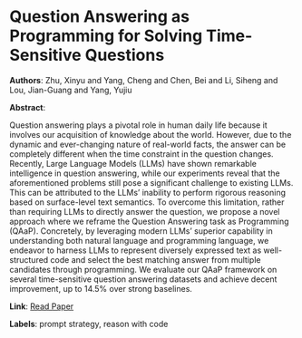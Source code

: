 # Question Answering as Programming for Solving Time-Sensitive Questions

**Authors**: Zhu, Xinyu and Yang, Cheng and Chen, Bei and Li, Siheng and Lou, Jian-Guang and Yang, Yujiu

**Abstract**:

Question answering plays a pivotal role in human daily life because it involves our acquisition of knowledge about the world. However, due to the dynamic and ever-changing nature of real-world facts, the answer can be completely different when the time constraint in the question changes. Recently, Large Language Models (LLMs) have shown remarkable intelligence in question answering, while our experiments reveal that the aforementioned problems still pose a significant challenge to existing LLMs. This can be attributed to the LLMs’ inability to perform rigorous reasoning based on surface-level text semantics. To overcome this limitation, rather than requiring LLMs to directly answer the question, we propose a novel approach where we reframe the Question Answering task as Programming (QAaP). Concretely, by leveraging modern LLMs’ superior capability in understanding both natural language and programming language, we endeavor to harness LLMs to represent diversely expressed text as well-structured code and select the best matching answer from multiple candidates through programming. We evaluate our QAaP framework on several time-sensitive question answering datasets and achieve decent improvement, up to 14.5% over strong baselines.

**Link**: [Read Paper](https://doi.org/10.18653/v1/2023.emnlp-main.787)

**Labels**: prompt strategy, reason with code
